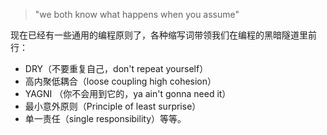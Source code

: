 > "we both know what happens when you assume"

现在已经有一些通用的编程原则了，各种缩写词带领我们在编程的黑暗隧道里前行：
- DRY（不要重复自己，don't repeat yourself）
- 高内聚低耦合（loose coupling high cohesion）
- YAGNI （你不会用到它的，ya ain't gonna need it）
- 最小意外原则（Principle of least surprise）
- 单一责任（single responsibility）等等。
